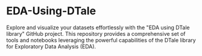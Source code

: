 # EDA-Using-DTale
Explore and visualize your datasets effortlessly with the "EDA using DTale library" GitHub project. This repository provides a comprehensive set of tools and notebooks leveraging the powerful capabilities of the DTale library for Exploratory Data Analysis (EDA).
